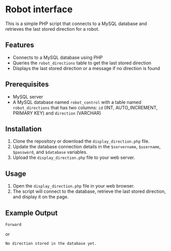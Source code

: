 # Robot interface

This is a simple PHP script that connects to a MySQL database and retrieves the last stored direction for a robot.

## Features

- Connects to a MySQL database using PHP
- Queries the `robot_directions` table to get the last stored direction
- Displays the last stored direction or a message if no direction is found

## Prerequisites

- MySQL server
- A MySQL database named `robot_control` with a table named `robot_directions` that has two columns: `id` (INT, AUTO_INCREMENT, PRIMARY KEY) and `direction` (VARCHAR)

## Installation

1. Clone the repository or download the `display_direction.php` file.
2. Update the database connection details in the `$servername`, `$username`, `$password`, and `$database` variables.
3. Upload the `display_direction.php` file to your web server.

## Usage

1. Open the `display_direction.php` file in your web browser.
2. The script will connect to the database, retrieve the last stored direction, and display it on the page.

## Example Output

```
Forward
```

or

```
No direction stored in the database yet.
```
